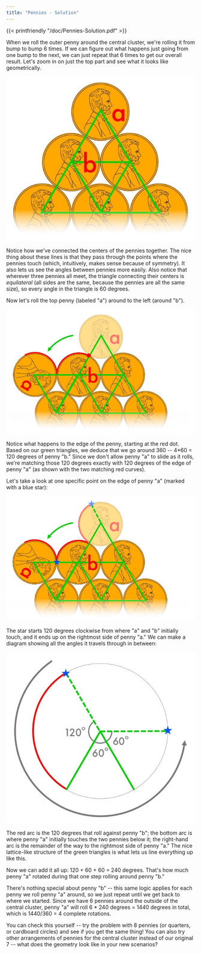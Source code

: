```yaml
---
title: "Pennies - Solution"
---
```



{{< printfriendly "/doc/Pennies-Solution.pdf" >}}

When we roll the outer penny around the central cluster, we're rolling it from bump to bump 6 times. If we can figure out what happens just going from one bump to the next, we can just repeat that 6 times to get our overall result. Let's zoom in on just the top part and see what it looks like geometrically.

![](/img/Closeup1.jpg)

Notice how we've connected the centers of the pennies together. The nice thing about these lines is that they pass through the points where the pennies touch (which, intuitively, makes sense because of symmetry). It also lets us see the angles between pennies more easily. Also notice that wherever three pennies all meet, the triangle connecting their centers is *equilateral* (all sides are the same, because the pennies are all the same size), so every angle in the triangle is 60 degrees.

Now let's roll the top penny (labeled "a") around to the left (around "b").

![](/img/Closeup2.jpg)

Notice what happens to the edge of the penny, starting at the red dot. Based on our green triangles, we deduce that we go around 360 -- 4\*60 = 120 degrees of penny "b." Since we don't allow penny "a" to slide as it rolls, we're matching those 120 degrees exactly with 120 degrees of the edge of penny "a" (as shown with the two matching red curves).

Let's take a look at one specific point on the edge of penny "a" (marked with a blue star):

![](/img/Closeup3.jpg)

The star starts 120 degrees clockwise from where "a" and "b" initially touch, and it ends up on the rightmost side of penny "a." We can make a diagram showing all the angles it travels through in between:

![](/img/Angles.jpg)

The red arc is the 120 degrees that roll against penny "b"; the bottom arc is where penny "a" initially touches the two pennies below it; the right-hand arc is the remainder of the way to the rightmost side of penny "a." The nice lattice-like structure of the green triangles is what lets us line everything up like this.

Now we can add it all up: 120 + 60 + 60 = 240 degrees. That's how much penny "a" rotated during that one step rolling around penny "b."

There's nothing special about penny "b" -- this same logic applies for each penny we roll penny "a" around, so we just repeat until we get back to where we started. Since we have 6 pennies around the outside of the central cluster, penny "a" will roll 6 \* 240 degrees = 1440 degrees in total, which is 1440/360 = 4 complete rotations.

You can check this yourself -- try the problem with 8 pennies (or quarters, or cardboard circles) and see if you get the same thing! You can also try other arrangements of pennies for the central cluster instead of our original 7 -- what does the geometry look like in your new scenarios?
